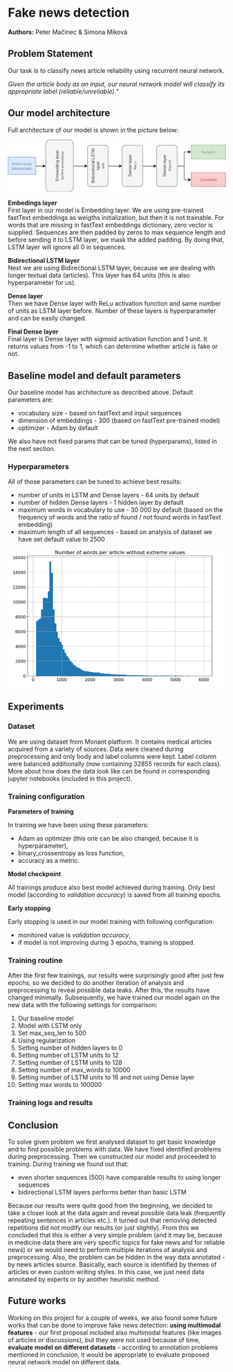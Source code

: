 # Fake news detection
**Authors:** Peter Mačinec & Simona Miková


## Problem Statement
Our task is to classify news article reliability using recurrent neural network.  

*Given the article body as an input, our neural network model will classify its appropriate label (reliable/unreliable).”*


## Our model architecture 

Full architecture of our model is shown in the picture below: 

![Model architecture](../images/model_architecture.png)

**Embedings layer**    
First layer in our model is Embedding layer. We are using pre-trained fastText embeddings as weigths initialization, but then it is not trainable. For words that are missing in fastText embeddings dictionary, zero vector is supplied. Sequences are then padded by zeros to max sequence length and before sending it to LSTM layer, we mask the added padding. By doing that, LSTM layer will ignore all 0 in sequences.

**Bidirectional LSTM layer**    
Next we are using Bidirectional LSTM layer, because we are dealing with longer textual data (articles). This layer has 64 units (this is also hyperparameter for us).

**Dense layer**   
Then we have Dense layer with ReLu activation function and same number of units as LSTM layer before. Number of these layers is hyperparameter and can be easily changed.

**Final Dense layer**  
Final layer is Dense layer with sigmoid activation function and 1 unit. It returns values from -1 to 1, which can determine whether article is fake or not.


## Baseline model and default parameters 

Our baseline model has architecture as described above. Default parameters are:  
* vocabulary size - based on fastText and input sequences
* dimension of embeddings - 300 (based on fastText pre-trained model) 
* optimizer - Adam by default

We also have not fixed params that can be tuned (hyperparams), listed in the next section.

### Hyperparameters

All of those parameters can be tuned to achieve best results:

* number of units in LSTM and Dense layers - 64 units by default 
* number of hidden Dense layers - 1 hidden layer by default 
* maximum words in vocabulary to use - 30 000 by default (based on the frequency of words and the ratio of found / not found words in fastText embedding)
* maximum length of all sequences - based on analysis of dataset we have set default value to 2500

![Model architecture](../images/num_of_words.png)

## Experiments

### Dataset
We are using dataset from Monant platform. It contains medical articles acquired from a variety of sources. Data were cleaned during preprocessing and only body and label columns were kept. Label column were balanced  additionally (now containing 32855 records for each class). More about how does the data look like can be found in corresponding jupyter notebooks (included in this project).

### Training configuration

**Parameters of training**

In training we have been using these parameters:
* Adam as optimizer (this one can be also changed, because it is hyperparameter),
* binary_crossentropy as loss function,
* accuracy as a metric.

**Model checkpoint**

All trainings produce also best model achieved during training. Only best model (according to *validation accuracy*) is saved from all training epochs.

**Early stopping**

Early stopping is used in our model training with following configuration:
* monitored value is *validation accuracy*,
* if model is not improving during 3 epochs, training is stopped.

### Training routine

After the first few trainings, our results were surprisingly good after just few epochs, so we decided to do another iteration of analysis and preprocessing to reveal possible data leaks. After this, the results have changed minimally.
Subsequently, we have trained our model again on the new data with the following settings for comparison:

1. Our baseline model
1. Model with LSTM only
1. Set max_seq_len to 500
1. Using regularization
1. Setting number of hidden layers to 0
1. Setting number of LSTM units to 12
1. Setting number of LSTM units to 128
1. Setting number of max_words to 10000
1. Setting number of LSTM units to 16 and not using Dense layer 
1. Setting max words to 100000

### Training logs and results

## Conclusion

To solve given problem we first analysed dataset to get basic knowledge and to find possible problems with data. We have fixed identified problems during preprocessing. Then we constructed our model and proceeded to training. 
During training we found out that: 
* even shorter sequences (500) have comparable results to using longer sequences
* bidirectional LSTM layers performs better than basic LSTM

Because our results were quite good from the beginning, we decided to take a closer look at the data again and reveal possible data leak (frequently repeating sentences in articles etc.). It turned out that removing detected repetitions did not modify our results (or just slightly). From this we concluded that this is either a very simple problem (and it may be, because in medicine data there are very specific topics for fake news and for reliable news) or we would need to perform multiple iterations of analysis and preprocessing. Also, the problem can be hidden in the way data annotated - by news articles source. Basically, each source is identified by themes of articles or even custom writing styles. In this case, we just need data annotated by experts or by another heuristic method.


## Future works

Working on this project for a couple of weeks, we also found some future works that can be done to improve fake news detection:
**using multimodal features** - our first proposal included also multimodal features (like images of articles or discussions), but they were not used because of time,
**evaluate model on different datasets** - according to annotation problems mentioned in conclusion, it would be appropriate to evaluate proposed neural network model on different data.

